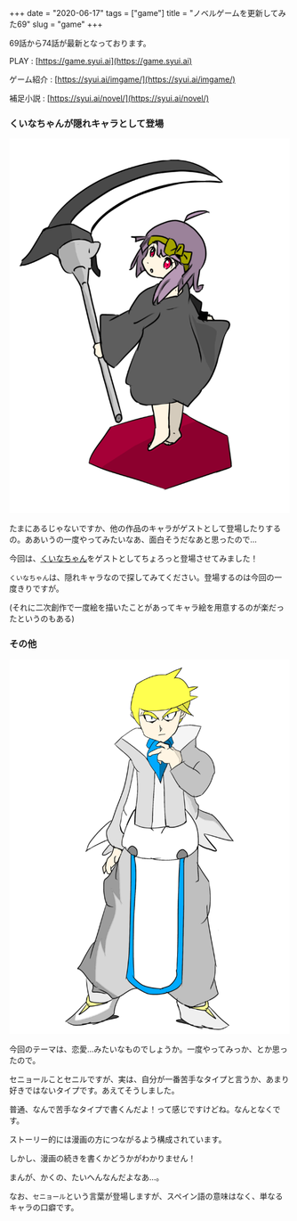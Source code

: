 +++
date = "2020-06-17"
tags = ["game"]
title = "ノベルゲームを更新してみた69"
slug = "game"
+++

69話から74話が最新となっております。

PLAY : [https://game.syui.ai](https://game.syui.ai)

ゲーム紹介 : [https://syui.ai/imgame/](https://syui.ai/imgame/)

補足小説 : [https://syui.ai/novel/](https://syui.ai/novel/)

### くいなちゃんが隠れキャラとして登場

![](/img/game/c_kuina.png)

たまにあるじゃないですか、他の作品のキャラがゲストとして登場したりするの。ああいうの一度やってみたいなあ、面白そうだなあと思ったので...

今回は、[くいなちゃん](https://kuina.ch/others/license)をゲストとしてちょろっと登場させてみました！

`くいなちゃん`は、隠れキャラなので探してみてください。登場するのは今回の一度きりですが。

(それに二次創作で一度絵を描いたことがあってキャラ絵を用意するのが楽だったというのもある)

### その他

![](/img/game/c_sen.png)

今回のテーマは、恋愛...みたいなものでしょうか。一度やってみっか、とか思ったので。

セニョールことセニルですが、実は、自分が一番苦手なタイプと言うか、あまり好きではないタイプです。あえてそうしました。

普通、なんで苦手なタイプで書くんだよ！って感じですけどね。なんとなくです。

ストーリー的には漫画の方につながるよう構成されています。

しかし、漫画の続きを書くかどうかがわかりません！

まんが、かくの、たいへんなんだよなあ...。

なお、`セニョール`という言葉が登場しますが、スペイン語の意味はなく、単なるキャラの口癖です。

